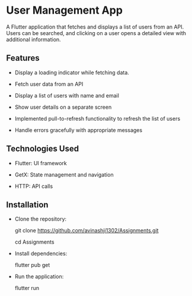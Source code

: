 # User Management App

A Flutter application that fetches and displays a list of users from an API. Users can be searched, and clicking on a user opens a detailed view with additional information.

## Features

- Display a loading indicator while fetching data.

- Fetch user data from an API

- Display a list of users with name and email 

- Show user details on a separate screen

- Implemented pull-to-refresh functionality to refresh the list of users

- Handle errors gracefully with appropriate messages

  
## Technologies Used

- Flutter: UI framework

- GetX: State management and navigation

- HTTP: API calls

## Installation

- Clone the repository:

    git clone https://github.com/avinashji1302/Assignments.git

    cd Assignments

- Install dependencies:

   flutter pub get

- Run the application:
  
   flutter run
